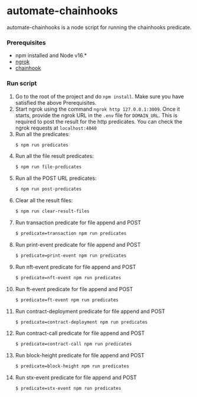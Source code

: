 # automate-chainhooks
automate-chainhooks is a node script for running the chainhooks predicate.

### Prerequisites

- npm installed and Node v16.*
- [ngrok](https://dev.to/ibrarturi/how-to-test-webhooks-on-your-localhost-3b4f)
- [chainhook](https://github.com/hirosystems/chainhook/blob/5791379655fba786abf6e265311c0d789a8722e5/docs/getting-started.md)

### Run script
1. Go to the root of the project and do `npm install`. Make sure you have satisfied the above Prerequisites.
2. Start ngrok using the command `ngrok http 127.0.0.1:3009`. Once it starts, provide the ngrok URL in the `.env` file for `DOMAIN_URL`. This is required to post the result for the http predicates. You can check the ngrok requests at `localhost:4040`
3. Run all the predicates:
    ```sh
    $ npm run predicates
4. Run all the file result predicates:
    ```sh
    $ npm run file-predicates
5. Run all the POST URL predicates:
    ```sh
    $ npm run post-predicates
6. Clear all the result files:
    ```sh
    $ npm run clear-result-files
7. Run transaction predicate for file append and POST
    ```sh
    $ predicate=transaction npm run predicates
8. Run print-event predicate for file append and POST
    ```sh
    $ predicate=print-event npm run predicates
9. Run nft-event predicate for file append and POST
    ```sh
    $ predicate=nft-event npm run predicates
10. Run ft-event predicate for file append and POST
    ```sh
    $ predicate=ft-event npm run predicates
11. Run contract-deployment predicate for file append and POST
    ```sh
    $ predicate=contract-deployment npm run predicates
12. Run contract-call predicate for file append and POST
    ```sh
    $ predicate=contract-call npm run predicates
13. Run block-height predicate for file append and POST
    ```sh
    $ predicate=block-height npm run predicates
14. Run stx-event predicate for file append and POST
    ```sh
    $ predicate=stx-event npm run predicates